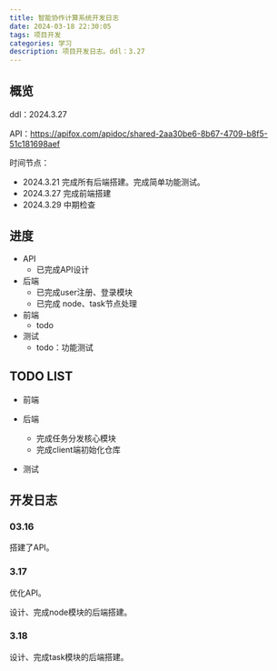 ```yaml
---
title: 智能协作计算系统开发日志
date: 2024-03-18 22:30:05
tags: 项目开发
categories: 学习
description: 项目开发日志。ddl：3.27
---
```


## 概览

ddl：2024.3.27

API：https://apifox.com/apidoc/shared-2aa30be6-8b67-4709-b8f5-51c181698aef

时间节点：
- 2024.3.21 完成所有后端搭建。完成简单功能测试。
- 2024.3.27 完成前端搭建
- 2024.3.29 中期检查

## 进度

- API
    - 已完成API设计
- 后端
  - 已完成user注册、登录模块
  - 已完成 node、task节点处理
- 前端
  - todo
- 测试
  - todo：功能测试

## TODO LIST

- 前端

- 后端
  - 完成任务分发核心模块
  - 完成client端初始化仓库
- 测试



## 开发日志

### 03.16

搭建了API。

### 3.17

优化API。

设计、完成node模块的后端搭建。

### 3.18

设计、完成task模块的后端搭建。

